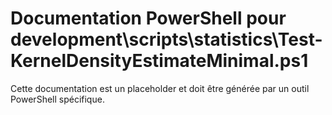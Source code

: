 # Documentation PowerShell pour development\scripts\statistics\Test-KernelDensityEstimateMinimal.ps1

Cette documentation est un placeholder et doit être générée par un outil PowerShell spécifique.
